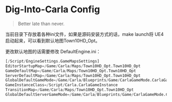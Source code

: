 # Dig-Into-Carla Config

> Better late than never. 

当前目录下存放着各种ini文件，如果是源码安装方式的话，make launch将 UE4 启动起来，可以看到默认地图Town10HD_Opt。

更改默认地图的话需要修改 DefaultEngine.ini：

```python
[/Script/EngineSettings.GameMapsSettings]
EditorStartupMap=/Game/Carla/Maps/Town10HD_Opt.Town10HD_Opt
GameDefaultMap=/Game/Carla/Maps/Town10HD_Opt.Town10HD_Opt
ServerDefaultMap=/Game/Carla/Maps/Town10HD_Opt.Town10HD_Opt
GlobalDefaultGameMode=/Game/Carla/Blueprints/Game/CarlaGameMode.CarlaGameMode_C
GameInstanceClass=/Script/Carla.CarlaGameInstance
TransitionMap=/Game/Carla/Maps/Town10HD_Opt.Town10HD_Opt
GlobalDefaultServerGameMode=/Game/Carla/Blueprints/Game/CarlaGameMode.CarlaGameMode_C
```
